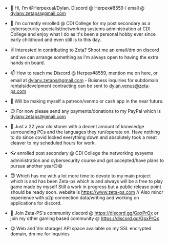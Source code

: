 - 👋 Hi, I’m @Herpexual/Dylan. Discord @ Herpex#8559 / email @ dylanv.zetaps@gmail.com

- 🌱 I’m currently enrolled @ CDI College for my post secondary as a cybersecurity specialist/networking systems administration at CDI College and enjoy what I do as it's been a personal hobby ever since early childhood and even still is to this day.

- ✌ Interested in contributing to Zeta? Shoot me an email/dm on discord and we can arrange something as I'm always open to having the extra hands on board.

- 📫 How to reach me Discord @ Herpex#8559, mention me on here, or email at dylanv.zetaps@gmail.com - Buisness inquiries for subdomain rentals/develpment contracting can be sent to dylan.venus@zeta-ps.com

- 💙 Will be making myself a patreon/venmo or cash app in the near future.

- 😉 For now please send any payments/donations to my PayPal which is dylanv.zetaps@gmail.com

- 🙈 Just a 22 year old stoner with a decent amount of knowledge surrounding PCs and the languages they run/operate on. Have nothing to do since covid locked everything down and absolutely took a meat cleaver to my scheduled hours for work.

- 👓 enrolled post secondary @ CDI College the networking sysyems administration and cybersecurity course and got accepted/have plans to pursue another year🙃😃

- 😇 Which has me with a lot more time to devote to my main project which is and has been Zeta-ps which is and always will be a free to play game made by myself Still a work in progress but a public release point should be ready soon. website is https://www.zeta-ps.com // Also minor experience with p2p connection data/writing and working on applications for discord.

- 🤗 Join Zeta-PS's community discord @ https://discord.gg/GpxPrQx or join my other gaming based community @ https://discord.gg/GpxPrQx

- 😋 Web and Vm storage/ API space available on my SSL encrypted domain, dm me for inquiries
